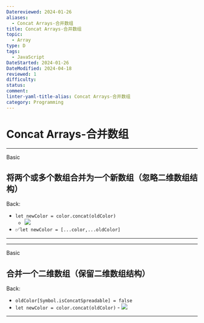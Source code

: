 ```yaml
---
Datereviewed: 2024-01-26
aliases:
  - Concat Arrays-合并数组
title: Concat Arrays-合并数组
topic:
  - Array
type: D
tags:
  - JavaScript
DateStarted: 2024-01-26
DateModified: 2024-04-18
reviewed: 1
difficulty: 
status: 
comment: 
linter-yaml-title-alias: Concat Arrays-合并数组
category: Programming
---
```


# Concat Arrays-合并数组

---

Basic

## 将两个或多个数组合并为一个新数组（忽略二维数组结构）

Back:

- `let newColor = color.concat(oldColor)`
  - ![](https://cdn.jsdelivr.net/gh/jenniferwonder/bimg/programming/1691308392551.png)
- ✅`let newColor = [...color,...oldColor]`
<!--ID: 1706600287314-->

---

---

Basic

## 合并一个二维数组（保留二维数组结构）

Back:

- `oldColor[Symbol.isConcatSpreadable] = false`
- `let newColor = color.concat(oldColor)` - ![](https://cdn.jsdelivr.net/gh/jenniferwonder/bimg/programming/1691309107510.png)
<!--ID: 1706600287320-->

---
